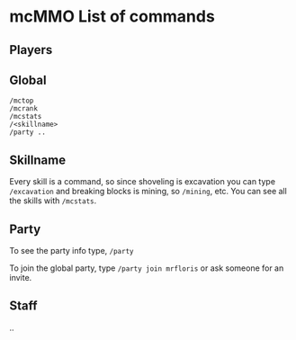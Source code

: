 # mcMMO List of commands 

## Players

## Global

```
/mctop
/mcrank
/mcstats
/<skillname>
/party ..

```

## Skillname

Every skill is a command, so since shoveling is excavation you can type `/excavation` and breaking blocks is mining, so `/mining`, etc. You can see all the skills with `/mcstats`.


## Party

To see the party info type, `/party`

To join the global party, type `/party join mrfloris` or ask someone for an invite.


## Staff

..

